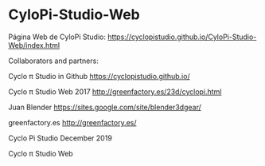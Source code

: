 # CyloPi-Studio-Web
Página Web de  CyloPi Studio:
https://cyclopistudio.github.io/CyloPi-Studio-Web/index.html

Collaborators and partners:

Cyclo π Studio in Github https://cyclopistudio.github.io/

Cyclo π Studio Web 2017  http://greenfactory.es/23d/cyclopi.html

Juan Blender  https://sites.google.com/site/blender3dgear/

greenfactory.es http://greenfactory.es/



Cyclo Pi Studio December 2019

Cyclo π Studio Web
